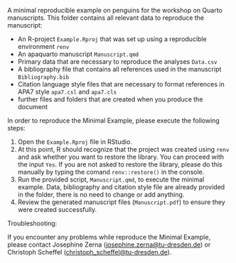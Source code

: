A minimal reproducible example on penguins for the workshop on Quarto manuscripts.
This folder contains all relevant data to reproduce the manuscript: 
* An R-project ```Example.Rproj``` that was set up using a reproducible environment ```renv```
* An apaquarto manuscript ```Manuscript.qmd```
* Primary data that are necessary to reproduce the analyses ```Data.csv```
* A bibliography file that contains all references used in the manuscript ```Bibliography.bib```
* Citation language style files that are necessary to format references in APA7 style ```apa7.csl``` and ```apa7.cls```
* further files and folders that are created when you produce the document

In order to reproduce the Minimal Example, please execute the following steps:

1. Open the ```Example.Rproj``` file in RStudio.
2. At this point, R should recognize that the project was created using ```renv``` and ask whether you want to restore the library. 
You can proceed with the input ```Yes```. If you are not asked to restore the library, please do this manually by typing the comand ```renv::restore()``` in the console. 
3. Run the provided script, ```Manuscript.qmd```, to execute the minimal example. 
Data, bibliography and citation style file are already provided in the folder, there is no need to change or add anything.
4. Review the generated manuscript files (```Manuscript.pdf```) to ensure they were created successfully.


Troubleshooting:

If you encounter any problems while reproduce the Minimal Example, please contact Josephine Zerna (josephine.zerna@tu-dresden.de) or Christoph Scheffel (christoph_scheffel@tu-dresden.de).
